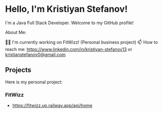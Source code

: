 # Hello, I'm Kristiyan Stefanov!

I'm a Java Full Stack Developer. Welcome to my GitHub profile!

About Me:

👨‍💻 I'm currently working on FitWizz! (Personal business project)
📫 How to reach me: https://www.linkedin.com/in/kristiyan-stefanov13 or kristianstefanov0@gmail.com

## Projects
Here is my personal project:

 ### FitWizz
 - https://fitwizz.up.railway.app/api/home



